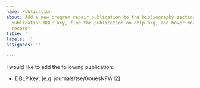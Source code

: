 ```yaml
---
name: Publication
about: Add a new program repair publication to the bibliography section. To get the
  publication DBLP key, find the publication on dblp.org, and hover mouse over "export
  record"
title: ''
labels: ''
assignees: ''

---
```


I would like to add the following publication:

- DBLP key: [e.g. journals/tse/GouesNFW12]
